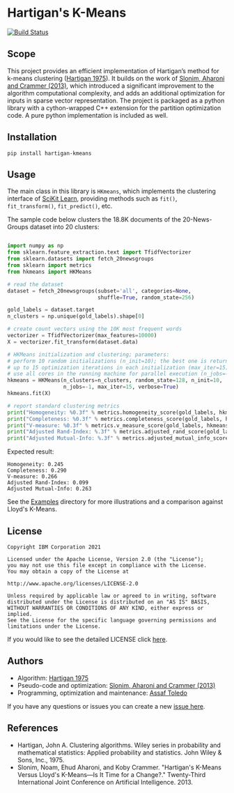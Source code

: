 <!-- This should be the location of the title of the repository, normally the short name -->
# Hartigan's K-Means


<!-- Build Status, is a great thing to have at the top of your repository, it shows that you take your CI/CD as first class citizens -->
<!-- [![Build Status](https://travis-ci.org/jjasghar/ibm-cloud-cli.svg?branch=master)](https://travis-ci.org/jjasghar/ibm-cloud-cli) -->
[![Build Status](https://github.com/IBM/hartigan-kmeans/actions/workflows/build.yml/badge.svg)](https://github.com/IBM/hartigan-kmeans/actions/workflows/build.yml)

<!-- Not always needed, but a scope helps the user understand in a short sentence like below, why this repo exists -->
## Scope

This project provides an efficient implementation of Hartigan’s method for k-means clustering ([Hartigan 1975](#references)). It builds on the work of [Slonim, Aharoni and Crammer (2013)](#references), which introduced a significant improvement to the algorithm computational complexity, and adds an additional optimization for inputs in sparse vector representation. The project is packaged as a python library with a cython-wrapped C++ extension for the partition optimization code. A pure python implementation is included as well.


## Installation

```pip install hartigan-kmeans```


<!-- A more detailed Usage or detailed explanation of the repository here -->
## Usage
The main class in this library is `HKmeans`, which implements the clustering interface of [SciKit Learn][sklearn], providing methods such as `fit()`, `fit_transform()`, `fit_predict()`, etc. 

The sample code below clusters the 18.8K documents of the 20-News-Groups dataset into 20 clusters:

```python

import numpy as np
from sklearn.feature_extraction.text import TfidfVectorizer
from sklearn.datasets import fetch_20newsgroups
from sklearn import metrics
from hkmeans import HKMeans

# read the dataset
dataset = fetch_20newsgroups(subset='all', categories=None,
                             shuffle=True, random_state=256)

gold_labels = dataset.target
n_clusters = np.unique(gold_labels).shape[0]

# create count vectors using the 10K most frequent words
vectorizer = TfidfVectorizer(max_features=10000)
X = vectorizer.fit_transform(dataset.data)

# HKMeans initialization and clustering; parameters:
# perform 10 random initializations (n_init=10); the best one is returned.
# up to 15 optimization iterations in each initialization (max_iter=15)
# use all cores in the running machine for parallel execution (n_jobs=-1)
hkmeans = HKMeans(n_clusters=n_clusters, random_state=128, n_init=10,
                  n_jobs=-1, max_iter=15, verbose=True)
hkmeans.fit(X)

# report standard clustering metrics
print("Homogeneity: %0.3f" % metrics.homogeneity_score(gold_labels, hkmeans.labels_))
print("Completeness: %0.3f" % metrics.completeness_score(gold_labels, hkmeans.labels_))
print("V-measure: %0.3f" % metrics.v_measure_score(gold_labels, hkmeans.labels_))
print("Adjusted Rand-Index: %.3f" % metrics.adjusted_rand_score(gold_labels, hkmeans.labels_))
print("Adjusted Mutual-Info: %.3f" % metrics.adjusted_mutual_info_score(gold_labels, hkmeans.labels_))

```

Expected result:
```
Homogeneity: 0.245
Completeness: 0.290
V-measure: 0.266
Adjusted Rand-Index: 0.099
Adjusted Mutual-Info: 0.263
```

See the [Examples](examples) directory for more illustrations and a comparison against Lloyd's K-Means.


<!-- License and Authors is optional here, but gives you the ability to highlight who is involed in the project -->
## License

```text
Copyright IBM Corporation 2021

Licensed under the Apache License, Version 2.0 (the "License");
you may not use this file except in compliance with the License.
You may obtain a copy of the License at

http://www.apache.org/licenses/LICENSE-2.0

Unless required by applicable law or agreed to in writing, software
distributed under the License is distributed on an "AS IS" BASIS,
WITHOUT WARRANTIES OR CONDITIONS OF ANY KIND, either express or implied.
See the License for the specific language governing permissions and
limitations under the License.

```

If you would like to see the detailed LICENSE click [here](LICENSE).


## Authors 
- Algorithm: [Hartigan 1975](#references)
- Pseudo-code and optimization: [Slonim, Aharoni and Crammer (2013)](#references)
- Programming, optimization and maintenance: [Assaf Toledo](https://github.com/assaftibm)


<!-- Questions can be useful but optional, this gives you a place to say, "This is how to contact this project maintainers or create PRs -->
If you have any questions or issues you can create a new [issue here][issues].

## References
- Hartigan, John A. Clustering algorithms. Wiley series in probability and mathematical statistics: Applied probability and statistics. John Wiley & Sons, Inc., 1975.
- Slonim, Noam, Ehud Aharoni, and Koby Crammer. "Hartigan's K-Means Versus Lloyd's K-Means—Is It Time for a Change?." Twenty-Third International Joint Conference on Artificial Intelligence. 2013.


[issues]: https://github.com/IBM/hartigan-kmeans/issues/new
[sklearn]: https://scikit-learn.org

